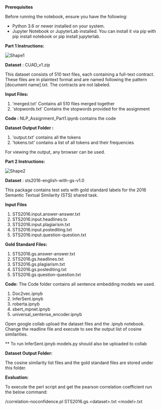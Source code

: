 **Prerequisites**

Before running the notebook, ensure you have the following:

- Python 3.6 or newer installed on your system.
- Jupyter Notebook or JupyterLab installed. You can install it via pip with pip install notebook or pip install jupyterlab.

**Part 1 Instructions:**

![Shape1](RackMultipart20240204-1-vcibs5_html_237499165a11f2b9.gif)

**Dataset** : CUAD\_v1.zip

This dataset consists of 510 text files, each containing a full-text contract. These files are in plaintext format and are named following the pattern [document name].txt. The contracts are not labeled.

**Input Files:**

1. 'merged.txt' Contains all 510 files merged together
2. 'stopwords.txt' Contains the stopwords provided for the assignment

**Code :** NLP\_Assignment\_Part1.ipynb contains the code

**Dataset Output Folder :**

1. 'output.txt' contains all the tokens
2. 'tokens.txt' contains a list of all tokens and their frequencies

For viewing the output, any browser can be used.

**Part 2 Instructions:**

![Shape2](RackMultipart20240204-1-vcibs5_html_237499165a11f2b9.gif)

**Dataset** : sts2016-english-with-gs-v1.0

This package contains test sets with gold standard labels for the 2016 Semantic Textual Similarity (STS) shared task.

**Input Files**

1. STS2016.input.answer-answer.txt
2. STS2016.input.headlines.tx
3. STS2016.input.plagiarism.txt
4. STS2016.input.postediting.txt
5. STS2016.input.question-question.txt

**Gold Standard Files:**

1. STS2016.gs.answer-answer.txt
2. STS2016.gs.headlines.txt
3. STS2016.gs.plagiarism.txt
4. STS2016.gs.postediting.txt
5. STS2016.gs.question-question.txt

**Code:** The Code folder contains all sentence embedding models we used.

1. Doc2vec.ipnyb
2. InferSent.ipnyb
3. roberta.ipnyb
4. sbert\_mpnet.ipnyb
5. universal\_sentense\_encoder.ipnyb

Open google collab upload the dataset files and the .ipnyb notebook. Change the readline file and execute to see the output list of cosine similarities.

\*\* To run InferSent.ipnyb models.py should also be uploaded to collab

**Dataset Output Folder:**

The cosine similarity list files and the gold standard files are stored under this folder.

**Evaluation:**

To execute the perl script and get the pearson correlation coefficient run the below command:

/correlation-noconfidence.pl STS2016.gs.\<dataset\>.txt \<model\>.txt
